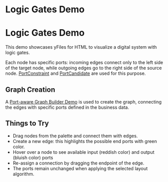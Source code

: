 <!--
 //////////////////////////////////////////////////////////////////////////////
 // @license
 // This file is part of yFiles for HTML 2.6.
 // Use is subject to license terms.
 //
 // Copyright (c) 2000-2023 by yWorks GmbH, Vor dem Kreuzberg 28,
 // 72070 Tuebingen, Germany. All rights reserved.
 //
 //////////////////////////////////////////////////////////////////////////////
-->
# Logic Gates Demo

# Logic Gates Demo

This demo showcases yFiles for HTML to visualize a digital system with logic gates.

Each node has specific ports: incoming edges connect only to the left side of the target node, while outgoing edges go to the right side of the source node. [PortConstraint](https://docs.yworks.com/yfileshtml/#/api/PortConstraint) and [PortCandidate](https://docs.yworks.com/yfileshtml/#/api/PortCandidate) are used for this purpose.

## Graph Creation

A [Port-aware Graph Builder Demo](../../databinding/port-aware-graph-builder/) is used to create the graph, connecting the edges with specific ports defined in the business data.

## Things to Try

- Drag nodes from the palette and connect them with edges.
- Create a new edge: this highlights the possible end ports with green color.
- Hover over a node to see available input (reddish color) and output (bluish color) ports
- Re-assign a connection by dragging the endpoint of the edge.
- The ports remain unchanged when applying the selected layout algorithm.

